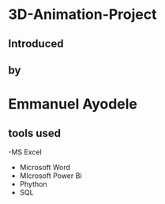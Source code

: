 # 3D-Animation-Project
## Introduced
## by
# Emmanuel Ayodele

## tools used

-MS Excel
- Microsoft Word
- MIcrosoft Power Bi
- Phython 
- SQL  
